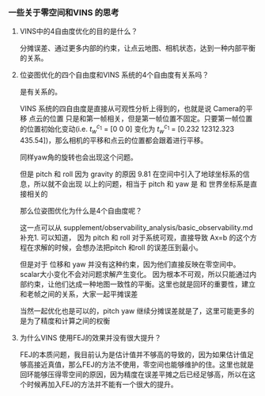 <!--
 * @Author: Liu Weilong
 * @Date: 2021-05-13 13:33:48
 * @LastEditors: Liu Weilong 
 * @LastEditTime: 2021-05-13 13:59:24
 * @FilePath: /Codes/32. vins_related/origin/VINS_Mono/4dof_pose_graph_nullspace.md
 * @Description: 
-->
### 一些关于零空间和VINS 的思考
1. VINS中的4自由度优化的目的是什么？
   
   分摊误差、通过更多内部的约束，让点云地图、相机状态，达到一种内部平衡的关系。

2. 位姿图优化的四个自由度和VINS 系统的4个自由度有关系吗？
   
   是有关系的。
   
   VINS 系统的四自由度是直接从可观性分析上得到的，也就是说 Camera的平移 点云的位置 只是和第一帧相关，但是第一帧位置不固定。只要第一帧位置的位置初始化变动(i.e. $t^{c_1}_w$ = [0 0 0] 变化为 $t^{c_1}_w$ = [0.232 12312.323 435.54])，那么相机的平移和点云的位置都会跟着进行平移。
   
   同样yaw角的旋转也会出现这个问题。
   
   但是 pitch 和 roll 因为 gravity 的原因 9.81 在空间中引入了地球坐标系的信息，所以就不会出现 以上的问题，相当于 pitch 和 yaw 是
   和 世界坐标系是直接相关的

   那么位姿图优化为什么是4个自由度呢？

   这一点可以从 supplement/observability_analysis/basic_observability.md 补充1. 可以知道， 因为 pitch 和 roll 对于系统可观，直接导致 Ax=b 的这个方程在求解的时候，会想办法把pitch 和roll 的误差压到最小。

   但是对于 位移和 yaw 并没有这种约束，因为他们直接反映在零空间中。scalar大小变化不会对问题求解产生变化。
   因为根本不可观，所以只能通过内部约束，让他们达成一种地图一致性的平衡。这里也就是回环的重要性，建立和老帧之间的关系，大家一起平摊误差

   当然一起优化也是可以的，pitch yaw 继续分摊误差就是了，这里可能更多的是为了精度和计算之间的权衡
   
3. 为什么VINS 使用FEJ的效果并没有很大提升？
   
   FEJ的本质问题，我目前认为是估计值并不够高的导致的，因为如果估计值足够高接近真值，那么FEJ的方法不使用，零空间也能够维护的住。这里也就是回环能够压得零空间的原因，因为精度在误差平摊之后已经足够高，所以在这个时候再加入FEJ的方法并不能有一个很大的提升。


   



